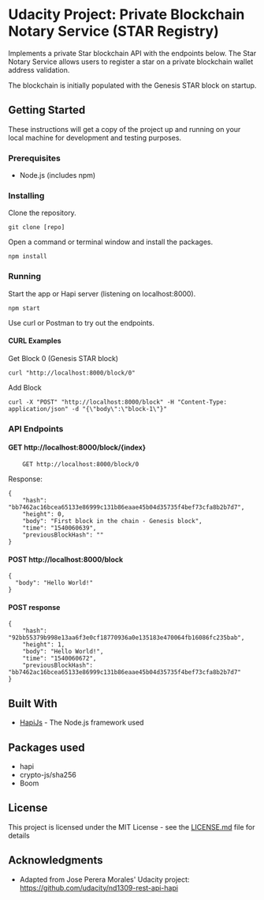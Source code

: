 # Udacity Project: Private Blockchain Notary Service (STAR Registry)

Implements a private Star blockchain API with the endpoints below. The Star Notary Service allows users to register a star on a private blockchain wallet address validation.

The blockchain is initially populated with the Genesis STAR block on startup.

## Getting Started

These instructions will get a copy of the project up and running on your local machine for development and testing purposes.

### Prerequisites

* Node.js (includes npm)

### Installing

Clone the repository.

```
git clone [repo]
```

Open a command or terminal window and install the packages.

```
npm install
```

### Running

Start the app or Hapi server (listening on localhost:8000).

```
npm start
```

Use curl or Postman to try out the endpoints.

#### CURL Examples

Get Block 0 (Genesis STAR block)

```
curl "http://localhost:8000/block/0"
```

Add Block

```
curl -X "POST" "http://localhost:8000/block" -H "Content-Type: application/json" -d "{\"body\":\"block-1\"}"
```

### API Endpoints

#### GET http://localhost:8000/block/{index}

```
	GET http://localhost:8000/block/0
```

Response:
```
{
    "hash": "bb7462ac16bcea65133e86999c131b86eaae45b04d35735f4bef73cfa8b2b7d7",
    "height": 0,
    "body": "First block in the chain - Genesis block",
    "time": "1540060639",
    "previousBlockHash": ""
}
```

#### POST http://localhost:8000/block

```
{
  "body": "Hello World!"
}
```

#### POST response

```
{
    "hash": "92bb55379b998e13aa6f3e0cf18770936a0e135183e470064fb16086fc235bab",
    "height": 1,
    "body": "Hello World!",
    "time": "1540060672",
    "previousBlockHash": "bb7462ac16bcea65133e86999c131b86eaae45b04d35735f4bef73cfa8b2b7d7"
}
```

## Built With

* [HapiJs](https://hapijs.com) - The Node.js framework used

## Packages used

* hapi
* crypto-js/sha256
* Boom

## License

This project is licensed under the MIT License - see the [LICENSE.md](LICENSE.md) file for details

## Acknowledgments

* Adapted from Jose Perera Morales' Udacity project: https://github.com/udacity/nd1309-rest-api-hapi

